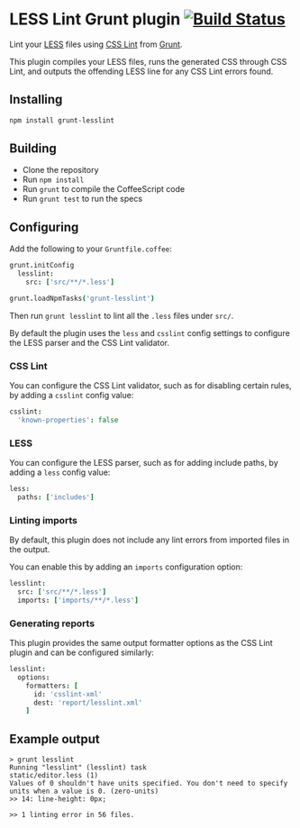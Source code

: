 # LESS Lint Grunt plugin [![Build Status](https://travis-ci.org/kevinsawicki/grunt-lesslint.png)](https://travis-ci.org/kevinsawicki/grunt-lesslint)

Lint your [LESS](http://lesscss.org/) files using
[CSS Lint](http://csslint.net/) from [Grunt](http://gruntjs.com/).

This plugin compiles your LESS files, runs the generated CSS through CSS Lint,
and outputs the offending LESS line for any CSS Lint errors found.

## Installing

```sh
npm install grunt-lesslint
```

## Building
  * Clone the repository
  * Run `npm install`
  * Run `grunt` to compile the CoffeeScript code
  * Run `grunt test` to run the specs
  
## Configuring

Add the following to your `Gruntfile.coffee`:

```coffeescript
grunt.initConfig
  lesslint:
    src: ['src/**/*.less']

grunt.loadNpmTasks('grunt-lesslint')
```

Then run `grunt lesslint` to lint all the `.less` files under `src/`.

By default the plugin uses the `less` and `csslint` config settings to
configure the LESS parser and the CSS Lint validator.

### CSS Lint

You can configure the CSS Lint validator, such as for disabling certain rules,
by adding a `csslint` config value:

```coffeescript
csslint:
  'known-properties': false
```

### LESS

You can configure the LESS parser, such as for adding include paths,
by adding a `less` config value:

```coffeescript
less:
  paths: ['includes']
```

### Linting imports

By default, this plugin does not include any lint errors from imported files
in the output.

You can enable this by adding an `imports` configuration option:

```coffeescript
lesslint:
  src: ['src/**/*.less']
  imports: ['imports/**/*.less']
```

### Generating reports

This plugin provides the same output formatter options as the CSS Lint plugin
and can be configured similarly:

```coffeescript
lesslint:
  options:
    formatters: [
      id: 'csslint-xml'
      dest: 'report/lesslint.xml'
    ]
```

## Example output

```
> grunt lesslint
Running "lesslint" (lesslint) task
static/editor.less (1)
Values of 0 shouldn't have units specified. You don't need to specify units when a value is 0. (zero-units)
>> 14: line-height: 0px;

>> 1 linting error in 56 files.
```
